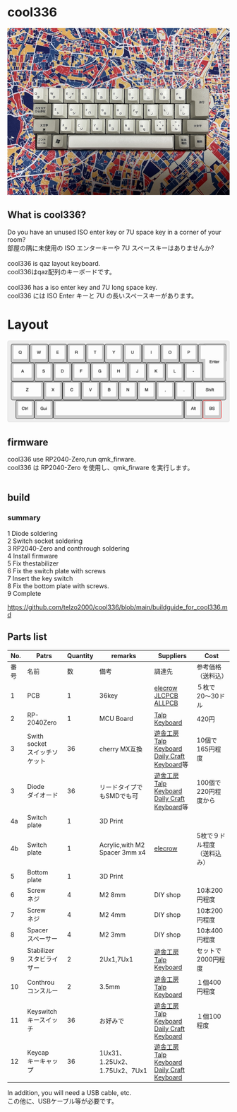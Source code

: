 # cool336

![](IMG/img00010.jpg)

## What is cool336?

Do you have an unused ISO enter key or 7U space key in a corner of your room?
<br>
部屋の隅に未使用の ISO エンターキーや 7U スペースキーはありませんか?
<br>
<br>
cool336 is qaz layout keyboard.
<br>
cool336はqaz配列のキーボードです。
<br><br>
cool336 has a iso enter key and 7U long space key.
<br>
cool336 には ISO Enter キーと 7U の長いスペースキーがあります。


# Layout

![](img/cool336.png)




## firmware 

cool336 use RP2040-Zero,run qmk_firware.
<br>
cool336 は RP2040-Zero を使用し、qmk_firware を実行します。
<br><br>

## build

### summary
1 Diode soldering
<br>
2 Switch socket soldering
<br>
3 RP2040-Zero and conthrough soldering
<br>
4 Install firmware
<br>
5 Fix thestabilizer
<br>
6 Fix the switch plate with screws
<br>
7 Insert the key switch
<br>
8 Fix the bottom plate with screws.
<br>
9 Complete
<br>

https://github.com/telzo2000/cool336/blob/main/buildguide_for_cool336.md


## Parts list


| No. | Patrs | Quantity | remarks | Suppliers | Cost |
|--|--|--|--|--|--|
|番号|名前|数|備考|調達先|参考価格（送料込）|<br>
|1|PCB|1|36key|[elecrow](https://www.elecrow.com)<br>[JLCPCB](https://jlcpcb.com)<br>[ALLPCB](https://www.allpcb.com)|５枚で20〜30ドル|<br>
|2|RP-2040Zero|1|MCU Board|[Talp Keyboard](https://talpkeyboard.net)|420円|
|3|Swith socket<br>スイッチソケット|36|cherry MX互換|[遊舎工房](https://yushakobo.jp)<br>[Talp Keyboard](https://talpkeyboard.net)<br>[Daily Craft Keyboard](https://shop.dailycraft.jp)等|10個で165円程度|
|3|Diode<br>ダイオード|36|リードタイプでもSMDでも可|[遊舎工房](https://yushakobo.jp)<br>[Talp Keyboard](https://talpkeyboard.net)<br>[Daily Craft Keyboard](https://shop.dailycraft.jp)等|100個で220円程度から|
|4a|Switch plate|1|3D Print|||
|4b|Switch plate|1|Acrylic,with M2 Spacer 3mm x4|[elecrow](https://www.elecrow.com/acrylic-cutting.html)|5枚で９ドル程度（送料込み）|
|5|Bottom plate|1|3D Print||
|6|Screw<br>ネジ|4|M2 8mm|DIY shop|10本200円程度|
|7|Screw<br>ネジ|4|M2 4mm|DIY shop|10本200円程度|
|8|Spacer<br>スペーサー|4|M2 3mm|DIY shop|10本400円程度|
|9|Stabilizer<br>スタビライザー|2|2Ux1,7Ux1|[遊舎工房](https://yushakobo.jp)<br>[Talp Keyboard](https://talpkeyboard.net)|セットで2000円程度|
|10|Conthrou<br>コンスルー|2|3.5mm|[遊舎工房](https://yushakobo.jp)<br>[Talp Keyboard](https://talpkeyboard.net)|１個400円程度|
|11|Keyswitch<br>キースイッチ|36|お好みで|[遊舎工房](https://yushakobo.jp)<br>[Talp Keyboard](https://talpkeyboard.net)<br>[Daily Craft Keyboard](https://shop.dailycraft.jp)|１個100程度|
|12|Keycap<br>キーキャップ|36|1Ux31、1.25Ux2、1.75Ux2、7Ux1|[遊舎工房](https://yushakobo.jp)<br>[Talp Keyboard](https://talpkeyboard.net)<br>[Daily Craft Keyboard](https://shop.dailycraft.jp)||


In addition, you will need a USB cable, etc.
<br>
この他に、USBケーブル等が必要です。
<br>

